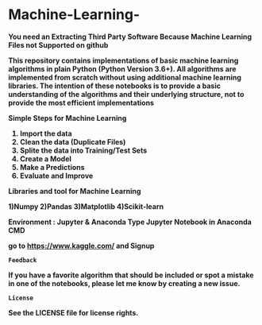 # Machine-Learning-
<strong> You need an Extracting Third Party Software Because Machine Learning Files not Supported on github<strong> 
  
This repository contains implementations of basic machine learning algorithms in plain Python (Python Version 3.6+). All algorithms are implemented from scratch without using additional machine learning libraries. The intention of these notebooks is to provide a basic understanding of the algorithms and their underlying structure, not to provide the most efficient implementations

<strong> Simple Steps for Machine Learning<strong>
  
  1) Import the data
  2) Clean the data (Duplicate Files)
  3) Splite the data into Training/Test Sets
  4) Create a Model
  5) Make a Predictions
  6) Evaluate and Improve
  
  <strong> Libraries and tool for Machine Learning <strong>
  
   1)Numpy
   2)Pandas
   3)Matplotlib
   4)Scikit-learn
   
  Environment : <strong> Jupyter  & Anaconda <strong>
  <strong>Type Jupyter Notebook in Anaconda CMD <strong>
    
    
   <strong> go to https://www.kaggle.com/ and Signup   <strong>
  
  
  
    Feedback
If you have a favorite algorithm that should be included or spot a mistake in one of the notebooks, please let me know by creating a new issue.

    License

See the LICENSE file for license rights.
    
  
  
   
  
